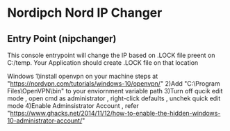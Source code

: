 # Nordipch Nord IP Changer



<h2>Entry Point (nipchanger)</h2>
<p>This console entrypoint will change the IP based on .LOCK file preent on C:/temp. Your Application should create .LOCK file on that location </p>

Windows 
1)install openvpn on your machine steps at "https://nordvpn.com/tutorials/windows-10/openvpn/"
2)Add "C:\Program Files\OpenVPN\bin" to your enviornment variable path
3)Turn off qucik edit mode , open cmd as administrator , right-click defaults , unchek quick edit mode
4)Enable Adminsistrator Account , refer "https://www.ghacks.net/2014/11/12/how-to-enable-the-hidden-windows-10-administrator-account/"
